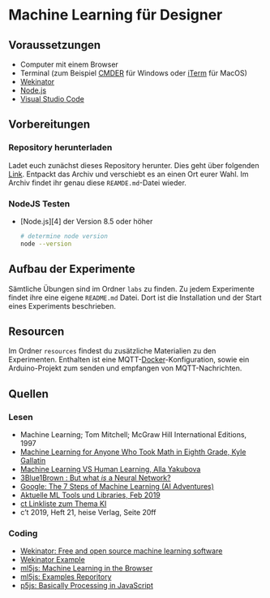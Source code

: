 # Machine Learning für Designer

## Voraussetzungen

- Computer mit einem Browser
- Terminal (zum Beispiel [CMDER](http://cmder.net) für Windows oder [iTerm](https://www.iterm2.com) für MacOS)
- [Wekinator](https://github.com/fiebrink1/wekinator/releases/tag/v2.1.0.4)
- [Node.js](http://nodejs.org)
- [Visual Studio Code](https://code.visualstudio.com)

## Vorbereitungen

### Repository herunterladen

Ladet euch zunächst dieses Repository herunter. Dies geht über folgenden [Link](https://github.com/steffenkolb/lecture-ml/archive/ws2019.zip). Entpackt das Archiv und verschiebt es an einen Ort eurer Wahl. Im Archiv findet ihr genau diese `REAMDE.md`-Datei wieder.

### NodeJS Testen

- [Node.js][4] der Version 8.5 oder höher

    ```bash
    # determine node version
    node --version
    ```

## Aufbau der Experimente

Sämtliche Übungen sind im Ordner `labs` zu finden. Zu jedem Experimente findet ihre eine eigene `README.md` Datei.
Dort ist die Installation und der Start eines Experiments beschrieben.

## Resourcen

Im Ordner `resources` findest du zusätzliche Materialien zu den Experimenten.
Enthalten ist eine MQTT-[Docker](https://www.docker.com/products/developer-tools)-Konfiguration, sowie ein Arduino-Projekt zum senden und empfangen von MQTT-Nachrichten.

## Quellen

### Lesen

- Machine Learning; Tom Mitchell; McGraw Hill International Editions, 1997
- [Machine Learning for Anyone Who Took Math in Eighth Grade, Kyle Gallatin](https://medium.com/s/story/machine-learning-for-anyone-who-took-math-in-8th-grade-60fa9198b5eb)
- [Machine Learning VS Human Learning, Alla Yakubova](https://medium.com/@yakubova92/machine-learning-vs-human-learning-f3f204c8b27d)
- [3Blue1Brown : But what *is* a Neural Network?](https://www.youtube.com/watch?v=aircAruvnKk)
- [Google: The 7 Steps of Machine Learning (AI Adventures)](https://www.youtube.com/watch?v=nKW8Ndu7Mjw)
- [Aktuelle ML Tools und Libraries, Feb 2019](https://medium.mybridge.co/amazing-machine-learning-open-source-tools-projects-of-the-year-v-2019-95d772e4e985)
- [ct Linkliste zum Thema KI](https://www.heise.de/select/ct/2019/21/softlinks/yze3?wt_mc=pred.red.ct.ct212019.026.softlink.softlink)
- c’t 2019, Heft 21, heise Verlag, Seite 20ff

### Coding

- [Wekinator: Free and open source machine learning software](http://www.wekinator.org)
- [Wekinator Example](https://github.com/fiebrink1/wekinator_examples)
- [ml5js: Machine Learning in the Browser](https://ml5js.org)
- [ml5js: Examples Reporitory](https://github.com/ml5js/ml5-examples)
- [p5js: Basically Processing in JavaScript](https://p5js.org)